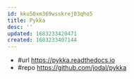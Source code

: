 ```yaml
---
id: kku50xm369wsskrej03qho5
title: Pykka
desc: ''
updated: 1683233420471
created: 1683233407144
---
```


- #url https://pykka.readthedocs.io
- #repo https://github.com/jodal/pykka
